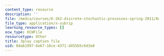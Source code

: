 ```yaml
---
content_type: resource
description: ''
file: /media/courses/6-262-discrete-stochastic-processes-spring-2011/8da619976e6716ce4371d455b5c6d3e8_mNGVkKeMUtc.srt
file_type: application/x-subrip
learning_resource_types: []
ocw_type: OCWFile
resourcetype: Other
title: 3play caption file
uid: 8da61997-6e67-16ce-4371-d455b5c6d3e8
---
```

